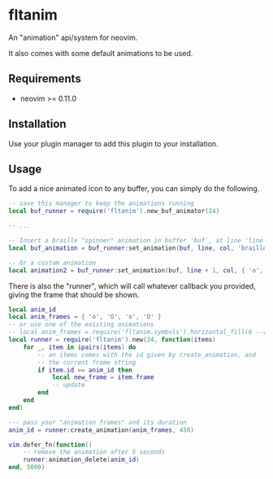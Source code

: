 # fltanim

An "animation" api/system for neovim.

It also comes with some default animations to be used.

## Requirements
- neovim >= 0.11.0

## Installation

Use your plugin manager to add this plugin to your installation.

## Usage

To add a nice animated icon to any buffer, you can simply do the following.

```lua
-- save this manager to keep the animations running
local buf_runner = require('fltanim').new_buf_animator(24)

-- ...

-- Insert a braille "spinner" animation in buffer 'buf', at line 'line', column 'col' (1-based, 0-based)
local buf_animation = buf_runner:set_animation(buf, line, col, 'braille_spinner')

-- Or a custom animation
local animation2 = buf_runner:set_animation(buf, line + 1, col, { 'o', 'O', 'o', 'O' }, { duration = 455 })
```

There is also the "runner", which will call whatever callback you provided, giving
the frame that should be shown.
```lua
local anim_id
local anim_frames = { 'o', 'O', 'o', 'O' }
-- or use one of the existing animations
-- local anim_frames = require('fltanim.symbols').horizontal_fill(6 --[[the cell width for this line]])
local runner = require('fltanim').new(24, function(items)
    for _, item in ipairs(items) do
        -- an items comes with the id given by create_animation, and
        -- the current frame string
        if item.id == anim_id then
            local new_frame = item.frame
            -- update 
        end
    end
end)

--- pass your "animation frames" and its duration
anim_id = runner:create_animation(anim_frames, 450)

vim.defer_fn(function()
    -- remove the animation after 5 seconds
    runner:animation_delete(anim_id)
end, 5000)
```

